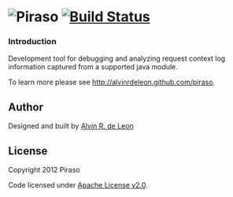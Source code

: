 ![P](http://alvinrdeleon.github.com/piraso/piraso_32.png)iraso [![Build Status](https://buildhive.cloudbees.com/job/alvinrdeleon/job/piraso/badge/icon)](https://buildhive.cloudbees.com/job/alvinrdeleon/job/piraso/)
=======

### Introduction

Development tool for debugging and analyzing request context log information captured from a supported java module.

To learn more please see http://alvinrdeleon.github.com/piraso.

## Author

Designed and built by [Alvin R. de Leon](https://github.com/alvinrdeleon/)

## License

Copyright 2012 Piraso

Code licensed under [Apache License v2.0](http://www.apache.org/licenses/LICENSE-2.0).
